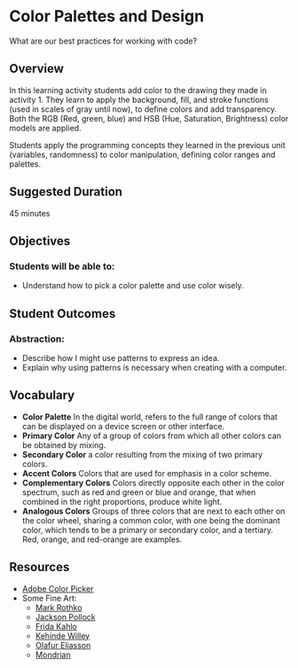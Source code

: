 # Color Palettes and Design
What are our best practices for working with code?

## Overview

In this learning activity students add color to the drawing they made in activity 1. They learn to apply the background, fill, and stroke functions (used in scales of gray until now), to define colors and add transparency. Both the RGB (Red, green, blue) and HSB (Hue, Saturation, Brightness) color models are applied.

Students apply the programming concepts they learned in the previous unit (variables, randomness) to color manipulation, defining color ranges and palettes.

## Suggested Duration

45 minutes

## Objectives

### Students will be able to:

- Understand how to pick a color palette and use color wisely.

## Student Outcomes

### Abstraction:

- Describe how I might use patterns to express an idea.
- Explain why using patterns is necessary when creating with a computer.

## Vocabulary

- **Color Palette**	In the digital world, refers to the full range of colors that can be displayed on a device screen or other interface.
- **Primary Color**	Any of a group of colors from which all other colors can be obtained by mixing.
- **Secondary Color**	a color resulting from the mixing of two primary colors.
- **Accent Colors**	Colors that are used for emphasis in a color scheme.
- **Complementary Colors**	Colors directly opposite each other in the color spectrum, such as red and green or blue and orange, that when combined in the right proportions, produce white light.
- **Analogous Colors**	Groups of three colors that are next to each other on the color wheel, sharing a common color, with one being the dominant color, which tends to be a primary or secondary color, and a tertiary. Red, orange, and red-orange are examples.

## Resources

- [Adobe Color Picker](https://color.adobe.com/create/color-wheel/)
- Some Fine Art:
    - [Mark Rothko](https://www.nga.gov/content/dam/ngaweb/Education/rothko/1950scombo.jpg)
    - [Jackson Pollock](https://sep.yimg.com/ay/artbook/jackson-pollock-108.gif)
    - [Frida Kahlo](https://encrypted-tbn0.gstatic.com/images?q=tbn:ANd9GcRr5f2EGOyqXcs9mWQO6OP7-GaMuaxaqLVsFmCsH6dVLbn23aLf9Q)
    - [Kehinde Willey](http://www.skny.com/media/cache/resolve/500x500_fit/56d5695ecfaf342a038b4568/d9ebd8038de6676c169fd6d47dce7cc2.jpeg)
    - [Olafur Eliasson](https://rtlln1kraz3heqyqi5ac19ce-wpengine.netdna-ssl.com/wp-content/uploads/2014/06/Eliasson-Yourrainbowpanorama-2011-CreditStudioOlafurEliasson-300x240.jpg)
    - [Mondrian](https://images.fineartamerica.com/images/artworkimages/mediumlarge/1/world-map-abstract-mondrian-style-michael-tompsett.jpg)